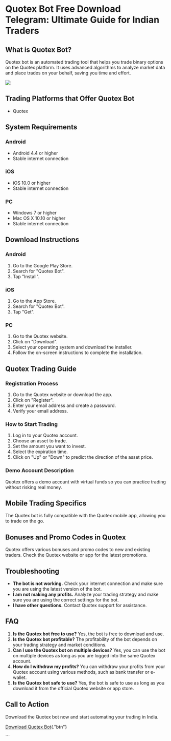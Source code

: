 # Quotex Bot Free Download Telegram: Ultimate Guide for Indian Traders

## What is Quotex Bot?

Quotex bot is an automated trading tool that helps you trade binary
options on the Quotex platform. It uses advanced algorithms to analyze
market data and place trades on your behalf, saving you time and effort.

[![](https://static.quotex.io/files/4_en/300_250.jpg)](https://traff.sbs/brokerqxlid)

## Trading Platforms that Offer Quotex Bot

-   Quotex

## System Requirements

### Android

-   Android 4.4 or higher
-   Stable internet connection

### iOS

-   iOS 10.0 or higher
-   Stable internet connection

### PC

-   Windows 7 or higher
-   Mac OS X 10.10 or higher
-   Stable internet connection

## Download Instructions

### Android

1.  Go to the Google Play Store.
2.  Search for "Quotex Bot".
3.  Tap "Install".

### iOS

1.  Go to the App Store.
2.  Search for "Quotex Bot".
3.  Tap "Get".

### PC

1.  Go to the Quotex website.
2.  Click on "Download".
3.  Select your operating system and download the installer.
4.  Follow the on-screen instructions to complete the installation.

## Quotex Trading Guide

### Registration Process

1.  Go to the Quotex website or download the app.
2.  Click on "Register".
3.  Enter your email address and create a password.
4.  Verify your email address.

### How to Start Trading

1.  Log in to your Quotex account.
2.  Choose an asset to trade.
3.  Set the amount you want to invest.
4.  Select the expiration time.
5.  Click on "Up" or "Down" to predict the direction of the
    asset price.

### Demo Account Description

Quotex offers a demo account with virtual funds so you can practice
trading without risking real money.

## Mobile Trading Specifics

The Quotex bot is fully compatible with the Quotex mobile app, allowing
you to trade on the go.

## Bonuses and Promo Codes in Quotex

Quotex offers various bonuses and promo codes to new and existing
traders. Check the Quotex website or app for the latest promotions.

## Troubleshooting

-   **The bot is not working.** Check your internet connection and make
    sure you are using the latest version of the bot.
-   **I am not making any profits.** Analyze your trading strategy and
    make sure you are using the correct settings for the bot.
-   **I have other questions.** Contact Quotex support for assistance.

## FAQ

1.  **Is the Quotex bot free to use?** Yes, the bot is free to download
    and use.
2.  **Is the Quotex bot profitable?** The profitability of the bot
    depends on your trading strategy and market conditions.
3.  **Can I use the Quotex bot on multiple devices?** Yes, you can use
    the bot on multiple devices as long as you are logged into the same
    Quotex account.
4.  **How do I withdraw my profits?** You can withdraw your profits from
    your Quotex account using various methods, such as bank transfer or
    e-wallet.
5.  **Is the Quotex bot safe to use?** Yes, the bot is safe to use as
    long as you download it from the official Quotex website or app
    store.

## Call to Action

Download the Quotex bot now and start automating your trading in India.

[Download Quotex
Bot](\%22https://traff.sbs/brokerqxlid\%22){."btn"}

\`\`\`

